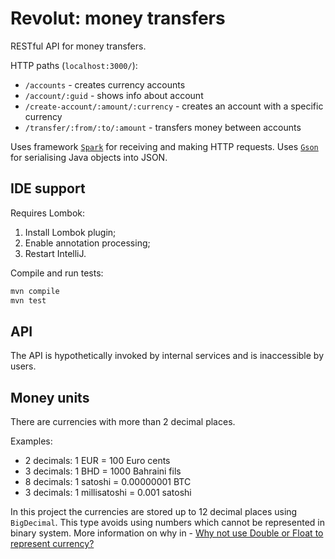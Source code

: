 # Revolut: money transfers

RESTful API for money transfers.

HTTP paths (`localhost:3000/`):
* `/accounts` - creates currency accounts
* `/account/:guid` - shows info about account 
* `/create-account/:amount/:currency` - creates an account with a specific currency
* `/transfer/:from/:to/:amount` - transfers money between accounts 

Uses framework [`Spark`](http://sparkjava.com/documentation) for receiving and making HTTP requests. Uses [`Gson`](https://github.com/google/gson) for serialising Java objects into JSON.

## IDE support
Requires Lombok:
1. Install Lombok plugin;
2. Enable annotation processing;
3. Restart IntelliJ.

Compile and run tests:
```bash
mvn compile
mvn test
```

## API
The API is hypothetically invoked by internal services and is inaccessible by users.
 

## Money units
There are currencies with more than 2 decimal places.

Examples:
* 2 decimals: 1 EUR = 100 Euro cents
* 3 decimals: 1 BHD = 1000 Bahraini fils
* 8 decimals: 1 satoshi = 0.00000001 BTC
* 3 decimals: 1 millisatoshi = 0.001 satoshi

In this project the currencies are stored up to 12 decimal places using `BigDecimal`. This type avoids using numbers which cannot be represented in binary system. More information on why in -
[Why not use Double or Float to represent currency?](https://stackoverflow.com/questions/3730019/why-not-use-double-or-float-to-represent-currency)